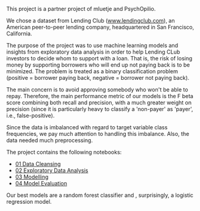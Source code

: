 This project is a partner project of mluetje and PsychOpilio. 

We chose a dataset from Lending Club (www.lendingclub.com), an American peer-to-peer lending company, headquartered in San Francisco, California.

The purpose of the project was to use machine learning models and insights from exploratory data analysis in order to help Lending CLub investors to decide whom to support with a loan. That is, the risk of losing money by supporting borrowers who will end up not paying back is to be minimized. The problem is treated as a binary classification problem (positive = borrower paying back, negative = borrower not paying back).

The main concern is to avoid approving somebody who won't be able to repay. Therefore, the main performance metric of our models is the F beta score combining both recall and precision, with a much greater weight on precision (since it is particularly heavy to classify a 'non-payer' as 'payer', i.e., false-positive). 

Since the data is imbalanced with regard to target variable class frequencies, we pay much attention to handling this imbalance. Also, the data needed much preprocessing. 

The project contains the following notebooks: 
* [01 Data Cleansing](01_Data_Cleansing.ipynb)
* [02 Exploratory Data Analysis](02_EDA.ipynb)
* [03 Modelling]()
* [04 Model Evaluation]()

Our best models are a random forest classifier and , surprisingly, a logistic regression model. 

